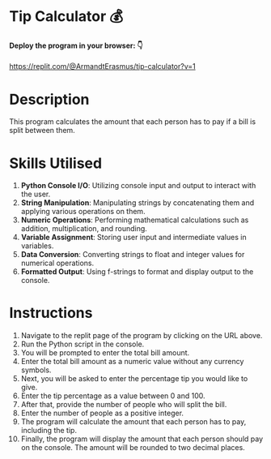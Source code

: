 # Tip Calculator 💰

#### Deploy the program in your browser: 👇
https://replit.com/@ArmandtErasmus/tip-calculator?v=1

# Description
This program calculates the amount that each person has to pay if a bill is split between them.

# Skills Utilised
1. **Python Console I/O**: Utilizing console input and output to interact with the user.
2. **String Manipulation**: Manipulating strings by concatenating them and applying various operations on them.
3. **Numeric Operations**: Performing mathematical calculations such as addition, multiplication, and rounding.
4. **Variable Assignment**: Storing user input and intermediate values in variables.
5. **Data Conversion**: Converting strings to float and integer values for numerical operations.
6. **Formatted Output**: Using f-strings to format and display output to the console.

# Instructions
1. Navigate to the replit page of the program by clicking on the URL above.
2. Run the Python script in the console.
3. You will be prompted to enter the total bill amount.
4. Enter the total bill amount as a numeric value without any currency symbols.
5. Next, you will be asked to enter the percentage tip you would like to give.
6. Enter the tip percentage as a value between 0 and 100.
7. After that, provide the number of people who will split the bill.
8. Enter the number of people as a positive integer.
9. The program will calculate the amount that each person has to pay, including the tip.
10. Finally, the program will display the amount that each person should pay on the console. The amount will be rounded to two decimal places.
